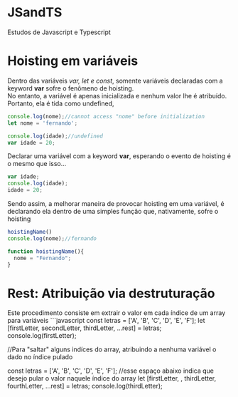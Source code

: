 # JSandTS
Estudos de Javascript e Typescript
<h1>Hoisting em variáveis</h1>
Dentro das variáveis <i>var, let e const</i>, somente variáveis declaradas com a keyword <strong>var</strong> sofre o fenômeno de hoisting.
<br>
No entanto, a variável é apenas inicializada e nenhum valor lhe é atribuído. Portanto, ela é tida como undefined,

```javascript
console.log(nome);//cannot access "nome" before initialization
let nome = 'fernando';

console.log(idade);//undefined
var idade = 20;
```

Declarar uma variável com a keyword <strong>var</strong>, esperando o evento de hoisting é o mesmo que isso...
```javascript
var idade;
console.log(idade);
idade = 20;
```

Sendo assim, a melhorar maneira de provocar hoisting em uma variável, é declarando ela dentro de uma simples função que, nativamente, sofre o hoisting
```javascript
hoistingName()
console.log(nome);//fernando

function hoistingName(){
  nome = "Fernando";
}
```

<h1>Rest: Atribuição via destruturação</h1>
Este procedimento consiste em extrair o valor em cada índice de um array para variáveis
```javascript
const letras = ['A', 'B', 'C', 'D', 'E', 'F'];
let [firstLetter, secondLetter, thirdLetter, ...rest] = letras;
console.log(firstLetter);

//Para "saltar" alguns indíces do array, atribuindo a nenhuma variável o dado no índice pulado

const letras = ['A', 'B', 'C', 'D', 'E', 'F'];
//esse espaço abaixo indica que desejo pular o valor naquele índice do array
let [firstLetter, , thirdLetter, fourthLetter, ...rest] = letras;
console.log(thirdLetter);
```
